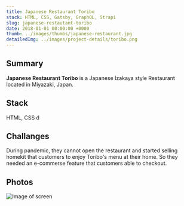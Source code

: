 ```yaml
---
title: Japanese Restaurant Toribo
stack: HTML, CSS, Gatsby, GraphQL, Strapi
slug: japanese-restautant-toribo
date: 2018-01-01 00:00:00 +0000
thumb: ../images/thumbs/japanese-restaurant.jpg
detailedImg: ../images/project-details/toribo.png
---
```


## Summary

**Japanese Restaurant Toribo** is a Japanese Izakaya style Restaurant located in Miyazaki, Japan.

## Stack

HTML, CSS
d

## Challanges

During pandemic, they cannot open the restaurant and started selling homekit that customers to enjoy Toribo's menu at their home. So they needed an e-commerse feature that customers able to checkout.

## Photos

![Image of screen](/images/project-details/toribo.png)
